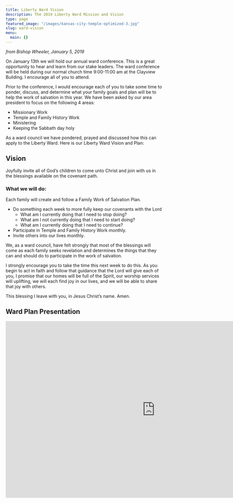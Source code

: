```yaml
---
title: Liberty Ward Vision
description: The 2019 Liberty Ward Mission and Vision
type: page
featured_image: "/images/kansas-city-temple-optimized-3.jpg"
slug: ward-vision
menu:
  main: {}
---
```


*from Bishop Wheeler, January 5, 2019*

On January 13th we will hold our annual ward conference.  This is a great opportunity to hear and learn from our stake leaders.  The ward conference will be held during our normal church time 9:00-11:00 am at the Clayview Building.  I encourage all of you to attend.
 
Prior to the conference, I would encourage each of you to take some time to ponder, discuss, and determine what your family goals and plan will be to help the work of salvation in this year.  We have been asked by our area president to focus on the following 4 areas:

* Missionary Work
* Temple and Family History Work
* Ministering
* Keeping the Sabbath day holy
 
As a ward council we have pondered, prayed and discussed how this can apply to the Liberty Ward.  Here is our Liberty Ward Vision and Plan: 

## Vision

Joyfully invite all of God’s children to come unto Christ and join with us in the blessings available on the covenant path.

### What we will do:

Each family will create and follow a Family Work of Salvation Plan.

* Do something each week to more fully keep our covenants with the Lord
  * What am I currently doing that I need to stop doing?
  * What am I not currently doing that I need to start doing?
  * What am I currently doing that I need to continue?
* Participate in Temple and Family History Work monthly.
* Invite others into our lives monthly.
 
We, as a ward council, have felt strongly that most of the blessings will come as each family seeks revelation and determines the things that they can and should do to participate in the work of salvation. 
 
I strongly encourage you to take the time this next week to do this.  As you begin to act in faith and follow that guidance that the Lord will give each of you, I promise that our homes will be full of the Spirit, our worship services will uplifting, we will each find joy in our lives, and we will be able to share that joy with others.

This blessing I leave with you, in Jesus Christ’s name. Amen.

## Ward Plan Presentation

<iframe src="https://docs.google.com/presentation/d/e/2PACX-1vTogPtjRiF8IzEwLfpyRlMWPibTO2KWgkBzah06g_7cunD2XpsOFHKw7FFmmFE2UXkoXfk7E9xyoKNK/embed?start=false&loop=false&delayms=3000" frameborder="0" width="960" height="569" allowfullscreen="true" mozallowfullscreen="true" webkitallowfullscreen="true"></iframe>